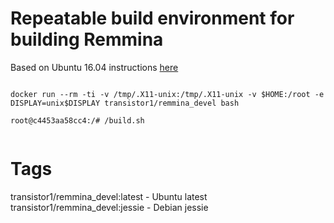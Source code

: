 # Repeatable build environment for building Remmina

Based on Ubuntu 16.04 instructions [here](https://github.com/FreeRDP/Remmina/wiki/Compile-on-Ubuntu-16.04)

```

docker run --rm -ti -v /tmp/.X11-unix:/tmp/.X11-unix -v $HOME:/root -e DISPLAY=unix$DISPLAY transistor1/remmina_devel bash

root@c4453aa58cc4:/# /build.sh


```
# Tags

transistor1/remmina_devel:latest - Ubuntu latest
transistor1/remmina_devel:jessie - Debian jessie

